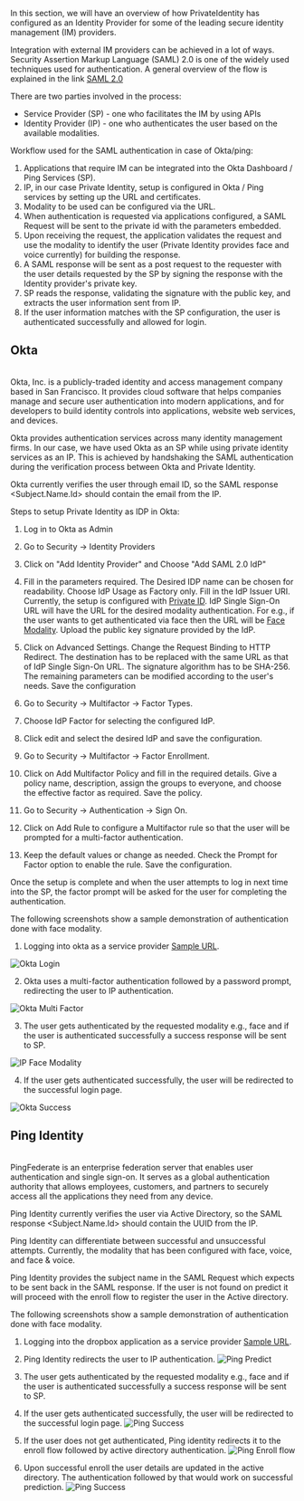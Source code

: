 In this section, we will have an overview of how PrivateIdentity has configured as an Identity Provider for some of the leading secure identity management (IM) providers.

Integration with external IM providers can be achieved in a lot of ways. Security Assertion Markup Language (SAML) 2.0 is one of the widely used techniques used for authentication. A general overview of the flow is explained in the link [SAML 2.0](https://github.com/openinfer/PrivateIdentity/wiki/SAML-2.0)

There are two parties involved in the process:

* Service Provider (SP) - one who facilitates the IM by using APIs
* Identity Provider (IP) - one who authenticates the user based on the available modalities.

Workflow used for the SAML authentication in case of Okta/ping:

1. Applications that require IM can be integrated into the Okta Dashboard / Ping Services (SP).
2. IP, in our case Private Identity, setup is configured in Okta / Ping services by setting up the URL and certificates.
3. Modality to be used can be configured via the URL.
4. When authentication is requested via applications configured, a SAML Request will be sent to the private id with the parameters embedded.
5. Upon receiving the request, the application validates the request and use the modality to identify the user (Private Identity provides face and voice currently) for building the response.
6. A SAML response will be sent as a post request to the requester with the user details requested by the SP by signing the response with the Identity provider's private key.
7. SP reads the response, validating the signature with the public key, and extracts the user information sent from IP.
8. If the user information matches with the SP configuration, the user is authenticated successfully and allowed for login.

## Okta
<br/>
Okta, Inc. is a publicly-traded identity and access management company based in San Francisco. It provides cloud software that helps companies manage and secure user authentication into modern applications, and for developers to build identity controls into applications, website web services, and devices.   

Okta provides authentication services across many identity management firms. In our case, we have used Okta as an SP while using private identity services as an IP. This is achieved by handshaking the SAML authentication during the verification process between Okta and Private Identity.

Okta currently verifies the user through email ID, so the SAML response <Subject.Name.Id> should contain the email from the IP.

Steps to setup Private Identity as IDP in Okta:

1. Log in to Okta as Admin
2. Go to Security -> Identity Providers


3. Click on "Add Identity Provider" and Choose "Add SAML 2.0 IdP"


4. Fill in the parameters required. The Desired IDP name can be chosen for readability. Choose IdP Usage as Factory only. Fill in the IdP Issuer URI. Currently, the setup is configured with [Private ID](https://devel.private.id). IdP Single Sign-On URL will have the URL for the desired modality authentication. For e.g., if the user wants to get authenticated via face then the URL will be [Face Modality](https://private.id/a/?idp=okta&version=0.9&apiKey=1962&oktaDomain=private.okta.com&action=predict). Upload the public key signature provided by the IdP.


5. Click on Advanced Settings. Change the Request Binding to HTTP Redirect. The destination has to be replaced with the same URL as that of IdP Single Sign-On URL. The signature algorithm has to be SHA-256. The remaining parameters can be modified according to the user's needs. Save the configuration


6. Go to Security -> Multifactor -> Factor Types.


7. Choose IdP Factor for selecting the configured IdP.


8. Click edit and select the desired IdP and save the configuration.


9. Go to Security -> Multifactor -> Factor Enrollment.


10. Click on Add Multifactor Policy and fill in the required details. Give a policy name, description, assign the groups to everyone, and choose the effective factor as required. Save the policy.


11. Go to Security -> Authentication -> Sign On.

12. Click on Add Rule to configure a Multifactor rule so that the user will be prompted for a multi-factor authentication.


13. Keep the default values or change as needed. Check the Prompt for Factor option to enable the rule. Save the configuration.


Once the setup is complete and when the user attempts to log in next time into the SP, the factor prompt will be asked for the user for completing the authentication.

The following screenshots show a sample demonstration of authentication done with face modality.

1. Logging into okta as a service provider [Sample URL](https://private.okta.com).

![Okta Login](https://github.com/openinfer/PrivateIdentity/blob/master/images/okta_login.png)

2. Okta uses a multi-factor authentication followed by a password prompt, redirecting the user to IP authentication.

![Okta Multi Factor](https://github.com/openinfer/PrivateIdentity/blob/master/images/okta_multi_factor.png)

3. The user gets authenticated by the requested modality e.g., face and if the user is authenticated successfully a success response will be sent to SP.

![IP Face Modality](https://github.com/openinfer/PrivateIdentity/blob/master/images/okta_IP_predict.png)

4. If the user gets authenticated successfully, the user will be redirected to the successful login page.

![Okta Success](https://github.com/openinfer/PrivateIdentity/blob/master/images/okta_success.png)

## Ping Identity
<br/>
PingFederate is an enterprise federation server that enables user authentication and single sign-on. It serves as a global authentication authority that allows employees, customers, and partners to securely access all the applications they need from any device.

Ping Identity currently verifies the user via Active Directory, so the SAML response <Subject.Name.Id> should contain the UUID from the IP.

Ping Identity can differentiate between successful and unsuccessful attempts. Currently, the modality that has been configured with face, voice, and face & voice.

Ping Identity provides the subject name in the SAML Request which expects to be sent back in the SAML response. If the user is not found on predict it will proceed with the enroll flow to register the user in the Active directory.

The following screenshots show a sample demonstration of authentication done with face modality.

1. Logging into the dropbox application as a service provider [Sample URL](https://www.dropbox.com/sso/7879772650).
2. Ping Identity redirects the user to IP authentication.
![Ping Predict](https://github.com/openinfer/PrivateIdentity/blob/master/images/ping_predict.png)

3. The user gets authenticated by the requested modality e.g., face and if the user is authenticated successfully a success response will be sent to SP.
4. If the user gets authenticated successfully, the user will be redirected to the successful login page.
![Ping Success](https://github.com/openinfer/PrivateIdentity/blob/master/images/ping_success.png)

5. If the user does not get authenticated, Ping identity redirects it to the enroll flow followed by active directory authentication.
![Ping Enroll flow](https://github.com/openinfer/PrivateIdentity/blob/master/images/ping_enroll.png)

6.  Upon successful enroll the user details are updated in the active directory. The authentication followed by that would work on successful prediction.
![Ping Success](https://github.com/openinfer/PrivateIdentity/blob/master/images/ping_success.png)